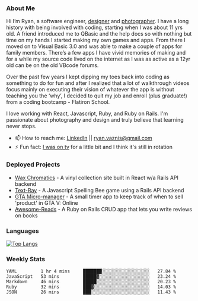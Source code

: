 ### About Me
Hi I’m Ryan, a software engineer, [designer](https://www.denvermullets.com/video) and [photographer](https://www.denvermullets.com/). I have a long history with being involved with coding, starting when I was about 11 yrs old. A friend introduced me to QBasic and the help docs so with nothing but time on my hands I started making my own games and apps. From there I moved on to Visual Basic 3.0 and was able to make a couple of apps for family members. There’s a few apps I have vivid memories of making and for a while my source code lived on the internet as I was as active as a 12yr old can be on the old VBcode forums.

Over the past few years I kept dipping my toes back into coding as something to do for fun and after I realized that a lot of walkthrough videos focus mainly on executing their vision of whatever the app is without teaching you the ‘why’, I decided to quit my job and enroll (plus graduate!) from a coding bootcamp - Flatiron School.

I love working with React, Javascript, Ruby, and Ruby on Rails. I'm passionate about photography and design and truly believe that learning never stops.

- 📫 How to reach me: [LinkedIn](https://www.linkedin.com/in/ryanvaznis) || ryan.vaznis@gmail.com
- ⚡ Fun fact: [I was on tv](https://vimeo.com/381425882) for a little bit and I think it's still in rotation

### Deployed Projects

- [Wax Chromatics](https://waxchromatics.com) - A vinyl collection site built in React w/a Rails API backend
- [Text-Ray](https://text-ray.xyz) - A Javascript Spelling Bee game using a Rails API backend
- [GTA Micro-manager](https://gtao-tracker.xyz) - A small timer app to keep track of when to sell 'product' in GTA V: Online
- [Awesome-Reads](https://awesome-reads.com) - A Ruby on Rails CRUD app that lets you write reviews on books

### Languages

[![Top Langs](https://github-readme-stats.vercel.app/api/top-langs/?username=denvermullets&layout=compact)](https://github.com/denvermullets)

### Weekly Stats
<!--START_SECTION:waka-->
```text
YAML         1 hr 4 mins     ███████░░░░░░░░░░░░░░░░░░   27.84 % 
JavaScript   53 mins         █████▓░░░░░░░░░░░░░░░░░░░   23.24 % 
Markdown     46 mins         █████░░░░░░░░░░░░░░░░░░░░   20.23 % 
Ruby         32 mins         ███▓░░░░░░░░░░░░░░░░░░░░░   14.03 % 
JSON         26 mins         ███░░░░░░░░░░░░░░░░░░░░░░   11.43 % 
```
<!--END_SECTION:waka-->
